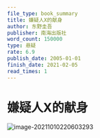 ```yaml
---
file_type: book_summary
title: 嫌疑人X的献身
author: 东野圭吾
publisher: 南海出版社
word_count: 150000
type: 悬疑
rate: 6.9
publish_date: 2005-01-01
finish_date: 2021-02-05
read_times: 1
---
```


# 嫌疑人X的献身


![image-20211010220603293](image-20211010220603293.png)